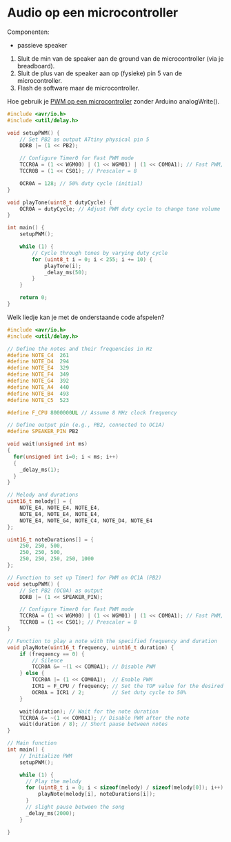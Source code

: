 # Audio op een microcontroller

Componenten:
- passieve speaker

1) Sluit de min van de speaker aan de ground van de microcontroller (via je breadboard). 
2) Sluit de plus van de speaker aan op (fysieke) pin 5 van de microcontroller.
3) Flash de software maar de microcontroller. 

Hoe gebruik je [PWM op een microcontroller](https://www.hackster.io/bearislive/enable-pwm-on-an-attiny-by-programming-its-registers-565948) zonder Arduino analogWrite().
```c++
#include <avr/io.h>
#include <util/delay.h>

void setupPWM() {
    // Set PB2 as output ATtiny physical pin 5
    DDRB |= (1 << PB2);

    // Configure Timer0 for Fast PWM mode
    TCCR0A = (1 << WGM00) | (1 << WGM01) | (1 << COM0A1); // Fast PWM, non-inverting
    TCCR0B = (1 << CS01); // Prescaler = 8

    OCR0A = 128; // 50% duty cycle (initial)
}

void playTone(uint8_t dutyCycle) {
    OCR0A = dutyCycle; // Adjust PWM duty cycle to change tone volume
}

int main() {
    setupPWM();

    while (1) {
        // Cycle through tones by varying duty cycle
        for (uint8_t i = 0; i < 255; i += 10) {
            playTone(i);
            _delay_ms(50);
        }
    }

    return 0;
}

```

Welk liedje kan je met de onderstaande code afspelen?

```c++
#include <avr/io.h>
#include <util/delay.h>

// Define the notes and their frequencies in Hz
#define NOTE_C4  261
#define NOTE_D4  294
#define NOTE_E4  329
#define NOTE_F4  349
#define NOTE_G4  392
#define NOTE_A4  440
#define NOTE_B4  493
#define NOTE_C5  523

#define F_CPU 8000000UL // Assume 8 MHz clock frequency

// Define output pin (e.g., PB2, connected to OC1A)
#define SPEAKER_PIN PB2

void wait(unsigned int ms)
{
  for(unsigned int i=0; i < ms; i++)
  {
    _delay_ms(1);
  }
}

// Melody and durations
uint16_t melody[] = {
    NOTE_E4, NOTE_E4, NOTE_E4,
    NOTE_E4, NOTE_E4, NOTE_E4,
    NOTE_E4, NOTE_G4, NOTE_C4, NOTE_D4, NOTE_E4
};

uint16_t noteDurations[] = {
    250, 250, 500,
    250, 250, 500,
    250, 250, 250, 250, 1000
};

// Function to set up Timer1 for PWM on OC1A (PB2)
void setupPWM() {
    // Set PB2 (OC0A) as output
    DDRB |= (1 << SPEAKER_PIN);

    // Configure Timer0 for Fast PWM mode
    TCCR0A = (1 << WGM00) | (1 << WGM01) | (1 << COM0A1); // Fast PWM, non-inverting
    TCCR0B = (1 << CS01); // Prescaler = 8
}

// Function to play a note with the specified frequency and duration
void playNote(uint16_t frequency, uint16_t duration) {
    if (frequency == 0) {
        // Silence
        TCCR0A &= ~(1 << COM0A1); // Disable PWM
    } else {
        TCCR0A |= (1 << COM0A1);  // Enable PWM
        ICR1 = F_CPU / frequency; // Set the TOP value for the desired frequency
        OCR0A = ICR1 / 2;         // Set duty cycle to 50%
    }

    wait(duration); // Wait for the note duration
    TCCR0A &= ~(1 << COM0A1); // Disable PWM after the note
    wait(duration / 8); // Short pause between notes
}

// Main function
int main() {
    // Initialize PWM
    setupPWM();

    while (1) {
      // Play the melody
      for (uint8_t i = 0; i < sizeof(melody) / sizeof(melody[0]); i++) {
          playNote(melody[i], noteDurations[i]);
      }
      // slight pause between the song
      _delay_ms(2000);
    }

}
```
